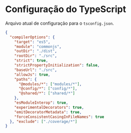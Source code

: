 # Configuração do TypeScript

Arquivo atual de configuração para o `tsconfig.json`.

```json
{
  "compilerOptions": {
    "target": "es5",
    "module": "commonjs",
    "outDir": "./dist",
    "rootDir": "./src",
    "strict": true,
    "strictPropertyInitialization": false,
    "baseUrl": "./src",
    "allowJs": true,
    "paths": {
      "@modules/*": ["modules/*"],
      "@config/*": ["config/*"],
      "@shared/*": ["shared/*"]
    },
    "esModuleInterop": true,
    "experimentalDecorators": true,
    "emitDecoratorMetadata": true,
    "forceConsistentCasingInFileNames": true
  }, "exclude": ["./coverage/*"]
}

```
